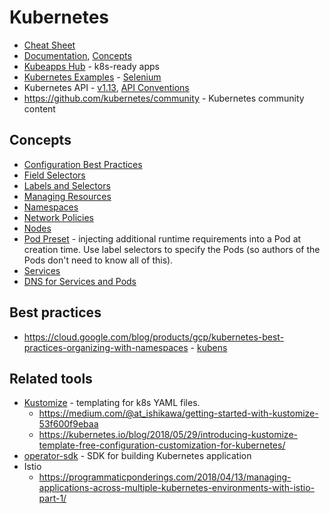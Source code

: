 # Kubernetes

* [Cheat Sheet](https://kubernetes.io/docs/reference/kubectl/cheatsheet/)
* [Documentation](https://kubernetes.io/docs/home/?path=users&persona=app-developer&level=foundational), [Concepts](https://kubernetes.io/docs/concepts/)
* [Kubeapps Hub](https://hub.kubeapps.com/) - k8s-ready apps
* [Kubernetes Examples](https://github.com/kubernetes/examples) - [Selenium](https://github.com/kubernetes/examples/tree/master/staging/selenium)
* Kubernetes API - [v1.13](https://kubernetes.io/docs/reference/generated/kubernetes-api/v1.13/), [API Conventions](https://github.com/kubernetes/community/blob/master/contributors/devel/api-conventions.md#metadata)
* <https://github.com/kubernetes/community> - Kubernetes community content

## Concepts

* [Configuration Best Practices](https://kubernetes.io/docs/concepts/configuration/overview/)
* [Field Selectors](https://kubernetes.io/docs/concepts/overview/working-with-objects/field-selectors/)
* [Labels and Selectors](https://kubernetes.io/docs/concepts/overview/working-with-objects/labels/)
* [Managing Resources](https://kubernetes.io/docs/concepts/cluster-administration/manage-deployment/)
* [Namespaces](https://kubernetes.io/docs/tasks/administer-cluster/namespaces-walkthrough/)
* [Network Policies](https://kubernetes.io/docs/concepts/services-networking/network-policies/)
* [Nodes](https://kubernetes.io/docs/concepts/architecture/nodes/)
* [Pod Preset](https://kubernetes.io/docs/concepts/workloads/pods/podpreset/) - injecting additional runtime requirements into a Pod at creation time.  Use label selectors to specify the Pods (so authors of the Pods don't need to know all of this).
* [Services](https://kubernetes.io/docs/concepts/services-networking/service/)
* [DNS for Services and Pods](https://kubernetes.io/docs/concepts/services-networking/dns-pod-service/)

## Best practices

* <https://cloud.google.com/blog/products/gcp/kubernetes-best-practices-organizing-with-namespaces> - [kubens](https://github.com/ahmetb/kubectx)

## Related tools

* [Kustomize](https://github.com/kubernetes-sigs/kustomize) - templating for k8s YAML files.
    * <https://medium.com/@at_ishikawa/getting-started-with-kustomize-53f600f9ebaa>
    * <https://kubernetes.io/blog/2018/05/29/introducing-kustomize-template-free-configuration-customization-for-kubernetes/>
* [operator-sdk](https://github.com/operator-framework/operator-sdk) - SDK for building Kubernetes application
* Istio
    * <https://programmaticponderings.com/2018/04/13/managing-applications-across-multiple-kubernetes-environments-with-istio-part-1/>